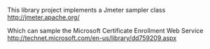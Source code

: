 This library project implements a Jmeter sampler class 
http://jmeter.apache.org/

Which can sample the Microsoft Certificate Enrollment Web Service
http://technet.microsoft.com/en-us/library/dd759209.aspx


